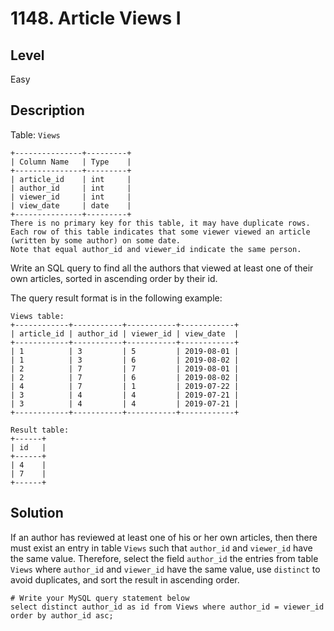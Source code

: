 # 1148. Article Views I
## Level
Easy

## Description
Table: `Views`
```
+---------------+---------+
| Column Name   | Type    |
+---------------+---------+
| article_id    | int     |
| author_id     | int     |
| viewer_id     | int     |
| view_date     | date    |
+---------------+---------+
There is no primary key for this table, it may have duplicate rows.
Each row of this table indicates that some viewer viewed an article (written by some author) on some date. 
Note that equal author_id and viewer_id indicate the same person.
```

Write an SQL query to find all the authors that viewed at least one of their own articles, sorted in ascending order by their id.

The query result format is in the following example:
```
Views table:
+------------+-----------+-----------+------------+
| article_id | author_id | viewer_id | view_date  |
+------------+-----------+-----------+------------+
| 1          | 3         | 5         | 2019-08-01 |
| 1          | 3         | 6         | 2019-08-02 |
| 2          | 7         | 7         | 2019-08-01 |
| 2          | 7         | 6         | 2019-08-02 |
| 4          | 7         | 1         | 2019-07-22 |
| 3          | 4         | 4         | 2019-07-21 |
| 3          | 4         | 4         | 2019-07-21 |
+------------+-----------+-----------+------------+

Result table:
+------+
| id   |
+------+
| 4    |
| 7    |
+------+
```

## Solution
If an author has reviewed at least one of his or her own articles, then there must exist an entry in table `Views` such that `author_id` and `viewer_id` have the same value. Therefore, select the field `author_id` the entries from table `Views` where `author_id` and `viewer_id` have the same value, use `distinct` to avoid duplicates, and sort the result in ascending order.
```
# Write your MySQL query statement below
select distinct author_id as id from Views where author_id = viewer_id order by author_id asc;
```
